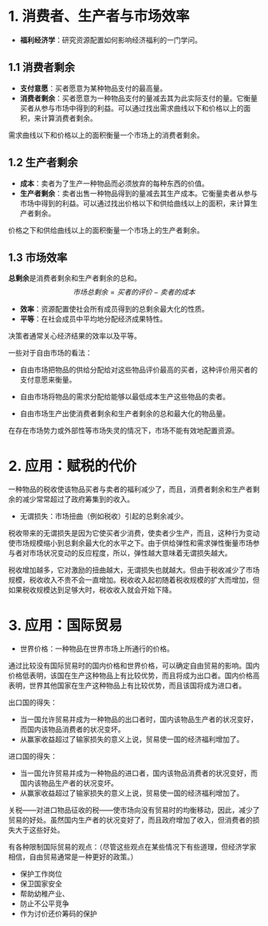 # 1. 消费者、生产者与市场效率

- **福利经济学**：研究资源配置如何影响经济福利的一门学问。

## 1.1 消费者剩余

- **支付意愿**：买者愿意为某种物品支付的最高量。
- **消费者剩余**：买者愿意为一种物品支付的量减去其为此实际支付的量。它衡量买者从参与市场中得到的利益。可以通过找出需求曲线以下和价格以上的面积，来计算消费者剩余。

需求曲线以下和价格以上的面积衡量一个市场上的消费者剩余。

## 1.2 生产者剩余

- **成本**：卖者为了生产一种物品而必须放弃的每种东西的价值。
- **生产者剩余**：卖者出售一种物品得到的量减去其生产成本。它衡量卖者从参与市场中得到的利益。可以通过找出价格以下和供给曲线以上的面积，来计算生产者剩余。

 价格之下和供给曲线以上的面积衡量一个市场上的生产者剩余。

## 1.3 市场效率

**总剩余**是消费者剩余和生产者剩余的总和。
$$
市场总剩余=买者的评价-卖者的成本
$$

- **效率**：资源配置使社会所有成员得到的总剩余最大化的性质。
- **平等**：在社会成员中平均地分配经济成果特性。

决策者通常关心经济结果的效率以及平等。

一些对于自由市场的看法：

- 自由市场把物品的供给分配给对这些物品评价最高的买者，这种评价用买者的支付意愿来衡量。

- 自由市场将物品的需求分配给能够以最低成本生产这些物品的卖者。

- 自由市场生产出使消费者剩余和生产者剩余的总和最大化的物品量。

在存在市场势力或外部性等市场失灵的情况下，市场不能有效地配置资源。



# 2. 应用：赋税的代价

一种物品的税收使该物品买者与卖者的福利减少了，而且，消费者剩余和生产者剩余的减少常常超过了政府筹集到的收入。

- 无谓损失：市场扭曲（例如税收）引起的总剩余减少。

税收带来的无谓损失是因为它使买者少消费，使卖者少生产，而且，这种行为变动使市场规模缩小到总剩余最大化的水平之下。由于供给弹性和需求弹性衡量市场参与者对市场状况变动的反应程度，所以，弹性越大意味着无谓损失越大。

税收增加越多，它对激励的扭曲越大，无谓损失也就越大。但由于税收减少了市场规模，税收收入不贵不会一直增加。税收收入起初随着税收规模的扩大而增加，但如果税收规模达到足够大时，税收收入就会开始下降。



# 3. 应用：国际贸易

- 世界价格：一种物品在世界市场上所通行的价格。

通过比较没有国际贸易时的国内价格和世界价格，可以确定自由贸易的影响。国内价格低表明，该国在生产这种物品上有比较优势，而且将成为出口者。国内价格高表明，世界其他国家在生产这种物品上有比较优势，而且该国将成为进口者。

出口国的得失：

- 当一国允许贸易并成为一种物品的出口者时，国内该物品生产者的状况变好，而国内该物品消费者的状况变坏。
- 从赢家收益超过了输家损失的意义上说，贸易使一国的经济福利增加了。

进口国的得失：

- 当一国允许贸易并成为一种物品的进口者，国内该物品消费者的状况变好，而国内该物品生产者的状况变坏。
- 从赢家收益超过了输家损失的意义上说，贸易使一国的经济福利增加了。

关税——对进口物品征收的税——使市场向没有贸易时的均衡移动，因此，减少了贸易的好处。虽然国内生产者的状况变好了，而且政府增加了收入，但消费者的损失大于这些好处。

有各种限制国际贸易的观点：（尽管这些观点在某些情况下有些道理，但经济学家相信，自由贸易通常是一种更好的政策。）

- 保护工作岗位
- 保卫国家安全
- 帮助幼稚产业、
- 防止不公平竞争
- 作为讨价还价筹码的保护




